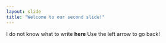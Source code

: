 ```yaml
---
layout: slide
title: "Welcome to our second slide!"
---
```

I do not know what to write **here**
Use the left arrow to go back!
